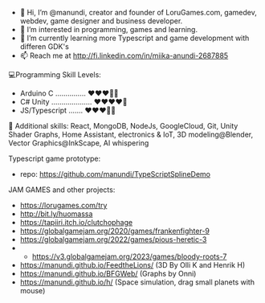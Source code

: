 - 👋 Hi, I’m @manundi, creator and founder of LoruGames.com, gamedev, webdev, game designer and business developer.
- 👀 I’m interested in programming, games and learning.
- 🌱 I’m currently learning more Typescript and game development with differen GDK's
- 📫 Reach me at http://fi.linkedin.com/in/miika-anundi-2687885


💻Programming Skill Levels:
- Arduino C ...………… ❤️❤️❤️🩶🩶 
- C# Unity ……………….. ❤️❤️❤️❤️🩶
- JS/Typescript ……. ❤️❤️❤️🩶🩶 


🚀 Additional skills: React, MongoDB, NodeJs, GoogleCloud, Git, Unity Shader Graphs, Home Assistant, electronics & IoT, 3D modeling@Blender, Vector Graphics@InkScape, AI whispering

Typescript game prototype:
- repo: https://github.com/manundi/TypeScriptSplineDemo

JAM GAMES and other projects:
- https://lorugames.com/try
- http://bit.ly/huomassa 
- https://tapiiri.itch.io/clutchophage
- https://globalgamejam.org/2020/games/frankenfighter-9
- https://globalgamejam.org/2022/games/pious-heretic-3
- - https://v3.globalgamejam.org/2023/games/bloody-roots-7
- https://manundi.github.io/FeedtheLions/ (3D By Olli K and Henrik H)
- https://manundi.github.io/BFGWeb/ (Graphs by Onni)
- https://manundi.github.io/h/ (Space simulation, drag small planets with mouse)



